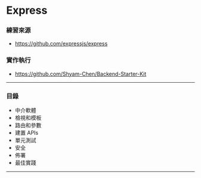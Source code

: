 # Express

### 練習來源
* https://github.com/expressjs/express

### 實作執行
* https://github.com/Shyam-Chen/Backend-Starter-Kit

***

### 目錄
* 中介軟體
* 檢視和模板
* 路由和參數
* 建置 APIs
* 單元測試
* 安全
* 佈署
* 最佳實踐

***
